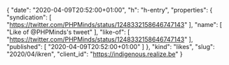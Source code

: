 {
  "date": "2020-04-09T20:52:00+01:00",
  "h": "h-entry",
  "properties": {
    "syndication": [
      "https://twitter.com/PHPMinds/status/1248332158646747143"
    ],
    "name": [
      "Like of @PHPMinds's tweet"
    ],
    "like-of": [
      "https://twitter.com/PHPMinds/status/1248332158646747143"
    ],
    "published": [
      "2020-04-09T20:52:00+01:00"
    ]
  },
  "kind": "likes",
  "slug": "2020/04/ikren",
  "client_id": "https://indigenous.realize.be"
}
